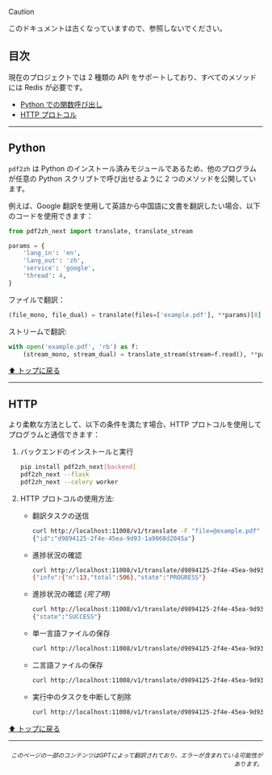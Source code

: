 > [!CAUTION]
>
> このドキュメントは古くなっていますので、参照しないでください。

<h2 id="目次">目次</h2>
現在のプロジェクトでは 2 種類の API をサポートしており、すべてのメソッドには Redis が必要です。

- [Python での関数呼び出し](#api-python)
- [HTTP プロトコル](#api-http)

---

<h2 id="api-python">Python</h2>

`pdf2zh` は Python のインストール済みモジュールであるため、他のプログラムが任意の Python スクリプトで呼び出せるように 2 つのメソッドを公開しています。

例えば、Google 翻訳を使用して英語から中国語に文書を翻訳したい場合、以下のコードを使用できます：

```python
from pdf2zh_next import translate, translate_stream

params = {
    'lang_in': 'en',
    'lang_out': 'zh',
    'service': 'google',
    'thread': 4,
}
```
ファイルで翻訳：
```python
(file_mono, file_dual) = translate(files=['example.pdf'], **params)[0]
```
ストリームで翻訳:
```python
with open('example.pdf', 'rb') as f:
    (stream_mono, stream_dual) = translate_stream(stream=f.read(), **params)
```

[⬆️ トップに戻る](#toc)

---

<h2 id="api-http">HTTP</h2>

より柔軟な方法として、以下の条件を満たす場合、HTTP プロトコルを使用してプログラムと通信できます：

1. バックエンドのインストールと実行

   ```bash
   pip install pdf2zh_next[backend]
   pdf2zh_next --flask
   pdf2zh_next --celery worker
   ```

2. HTTP プロトコルの使用方法:

   - 翻訳タスクの送信

     ```bash
     curl http://localhost:11008/v1/translate -F "file=@example.pdf" -F "data={\"lang_in\":\"en\",\"lang_out\":\"zh\",\"service\":\"google\",\"thread\":4}"
     {"id":"d9894125-2f4e-45ea-9d93-1a9068d2045a"}
     ```

   - 進捗状況の確認

     ```bash
     curl http://localhost:11008/v1/translate/d9894125-2f4e-45ea-9d93-1a9068d2045a
     {"info":{"n":13,"total":506},"state":"PROGRESS"}
     ```

   - 進捗状況の確認 _(完了時)_

     ```bash
     curl http://localhost:11008/v1/translate/d9894125-2f4e-45ea-9d93-1a9068d2045a
     {"state":"SUCCESS"}
     ```

   - 単一言語ファイルの保存

     ```bash
     curl http://localhost:11008/v1/translate/d9894125-2f4e-45ea-9d93-1a9068d2045a/mono --output example-mono.pdf
     ```

   - 二言語ファイルの保存

     ```bash
     curl http://localhost:11008/v1/translate/d9894125-2f4e-45ea-9d93-1a9068d2045a/dual --output example-dual.pdf
     ```

   - 実行中のタスクを中断して削除
     ```bash
     curl http://localhost:11008/v1/translate/d9894125-2f4e-45ea-9d93-1a9068d2045a -X DELETE
     ```

[⬆️ トップに戻る](#toc)

---

<div align="right"> 
<h6><small>このページの一部のコンテンツはGPTによって翻訳されており、エラーが含まれている可能性があります。</small></h6>